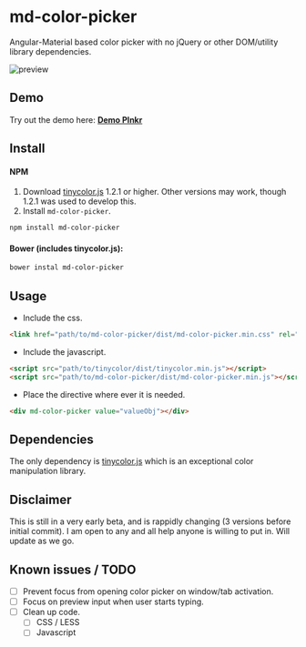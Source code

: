 # md-color-picker
Angular-Material based color picker with no jQuery or other DOM/utility library dependencies.

![preview](https://raw.githubusercontent.com/brianpkelley/md-color-picker/master/md-color-picker.png)

## Demo
Try out the demo here: **[Demo Plnkr](http://embed.plnkr.co/MJC42K/preview)**


## Install
#### NPM
1. Download [tinycolor.js](https://github.com/bgrins/TinyColor) 1.2.1 or higher. Other versions may work, though 1.2.1 was used to develop this.
2. Install `md-color-picker`.
```bash
npm install md-color-picker
```

#### Bower (includes tinycolor.js):
```bash
bower instal md-color-picker
```

## Usage
- Include the css.
````html
<link href="path/to/md-color-picker/dist/md-color-picker.min.css" rel="stylesheet" />
````
- Include the javascript.
````html
<script src="path/to/tinycolor/dist/tinycolor.min.js"></script>
<script src="path/to/md-color-picker/dist/md-color-picker.min.js"></script>
````
- Place the directive where ever it is needed.
````html
<div md-color-picker value="valueObj"></div>
````

## Dependencies
The only dependency is [tinycolor.js](https://github.com/bgrins/TinyColor) which is an exceptional color manipulation library.

## Disclaimer
This is still in a very early beta, and is rappidly changing (3 versions before initial commit).  I am open to any and all help anyone is willing to put in.  Will update as we go.


## Known issues / TODO
- [ ] Prevent focus from opening color picker on window/tab activation.
- [ ] Focus on preview input when user starts typing.
- [ ] Clean up code.
	- [ ] CSS / LESS
	- [ ] Javascript

